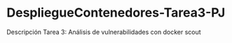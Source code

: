 # DespliegueContenedores-Tarea3-PJ
Descripción Tarea 3: Análisis de vulnerabilidades con docker scout
